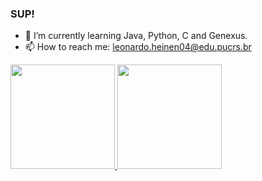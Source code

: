 ### SUP!


- 🌱 I’m currently learning Java, Python, C and Genexus.
- 📫 How to reach me: leonardo.heinen04@edu.pucrs.br

<div>
   <a href="https://github.com/leo-oliveira2">
     <img height= "167em" src="https://github-readme-stats.vercel.app/api?username=leo-oliveira2&show_icons=true&theme=github_dark"/>
     <img height= "167em" src="https://github-readme-stats.vercel.app/api/top-langs/?username=leo-oliveira2&layout=compact&theme=github_dark"/>
     </div>
